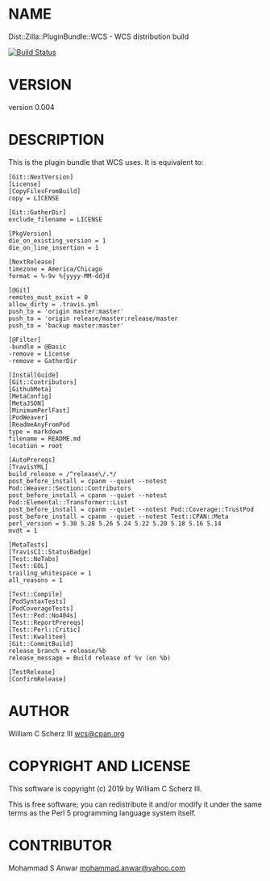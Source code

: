 # NAME

Dist::Zilla::PluginBundle::WCS - WCS distribution build

[![Build Status](https://travis-ci.org/wscherz/Dist-Zilla-PluginBundle-WCS.png?branch=master)](https://travis-ci.org/wscherz/Dist-Zilla-PluginBundle-WCS)

# VERSION

version 0.004

# DESCRIPTION

This is the plugin bundle that WCS uses.  It is equivalent to:

    [Git::NextVersion]
    [License]
    [CopyFilesFromBuild]
    copy = LICENSE

    [Git::GatherDir]
    exclude_filename = LICENSE

    [PkgVersion]
    die_on_existing_version = 1
    die_on_line_insertion = 1

    [NextRelease]
    timezone = America/Chicago
    format = %-9v %{yyyy-MM-dd}d

    [@Git]
    remotes_must_exist = 0
    allow_dirty = .travis.yml
    push_to = 'origin master:master'
    push_to = 'origin release/master:release/master
    push_to = 'backup master:master'

    [@Filter]
    -bundle = @Basic
    -remove = License
    -remove = GatherDir

    [InstallGuide]
    [Git::Contributors]
    [GithubMeta]
    [MetaConfig]
    [MetaJSON]
    [MinimumPerlFast]
    [PodWeaver]
    [ReadmeAnyFromPod
    type = markdown
    filename = README.md
    location = root

    [AutoPrereqs]
    [TravisYML]
    build_release = /^release\/.*/
    post_before_install = cpanm --quiet --notest Pod::Weaver::Section::Contributors
    post_before_install = cpanm --quiet --notest Pod::Elemental::Transformer::List
    post_before_install = cpanm --quiet --notest Pod::Coverage::TrustPod
    post_before_install = cpanm --quiet --notest Test::CPAN::Meta
    perl_version = 5.30 5.28 5.26 5.24 5.22 5.20 5.18 5.16 5.14
    mvdt = 1

    [MetaTests]
    [TravisCI::StatusBadge]
    [Test::NoTabs]
    [Test::EOL]
    trailing_whitespace = 1
    all_reasons = 1

    [Test::Compile]
    [PodSyntaxTests]
    [PodCoverageTests]
    [Test::Pod::No404s]
    [Test::ReportPrereqs]
    [Test::Perl::Critic]
    [Test::Kwalitee]
    [Git::CommitBuild]
    release_branch = release/%b
    release_message = Build release of %v (on %b)

    [TestRelease]
    [ConfirmRelease]

# AUTHOR

William C Scherz III <wcs@cpan.org>

# COPYRIGHT AND LICENSE

This software is copyright (c) 2019 by William C Scherz III.

This is free software; you can redistribute it and/or modify it under
the same terms as the Perl 5 programming language system itself.

# CONTRIBUTOR

Mohammad S Anwar <mohammad.anwar@yahoo.com>
